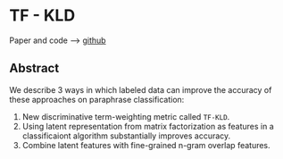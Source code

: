 # TF - KLD

Paper and code --> [github](https://github.com/jiyfeng/tfkld)

## Abstract
We describe 3 ways in which labeled data can improve the accuracy of these approaches on paraphrase classification:
1. New discriminative term-weighting metric called `TF-KLD`.
2. Using latent representation from matrix factorization as features in a classificaiont algorithm substantially improves accuracy.
3. Combine latent features with fine-grained n-gram overlap features.


